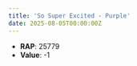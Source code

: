 ```yaml
---
title: 'So Super Excited - Purple'
date: 2025-08-05T00:00:00Z
---
```

- **RAP**: 25779
- **Value**: -1
